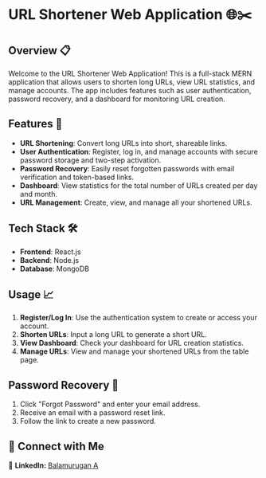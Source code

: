 # URL Shortener Web Application 🌐✂️

## Overview 📋
Welcome to the URL Shortener Web Application! This is a full-stack MERN application that allows users to shorten long URLs, view URL statistics, and manage accounts. The app includes features such as user authentication, password recovery, and a dashboard for monitoring URL creation.

## Features 🚀
- **URL Shortening**: Convert long URLs into short, shareable links.
- **User Authentication**: Register, log in, and manage accounts with secure password storage and two-step activation.
- **Password Recovery**: Easily reset forgotten passwords with email verification and token-based links.
- **Dashboard**: View statistics for the total number of URLs created per day and month.
- **URL Management**: Create, view, and manage all your shortened URLs.

## Tech Stack 🛠️
- **Frontend**: React.js
- **Backend**: Node.js
- **Database**: MongoDB

## Usage 📈
1. **Register/Log In**: Use the authentication system to create or access your account.
2. **Shorten URLs**: Input a long URL to generate a short URL.
3. **View Dashboard**: Check your dashboard for URL creation statistics.
4. **Manage URLs**: View and manage your shortened URLs from the table page.

## Password Recovery 🔑
1. Click "Forgot Password" and enter your email address.
2. Receive an email with a password reset link.
3. Follow the link to create a new password.

## 🤝 Connect with Me

💼 **LinkedIn:** [Balamurugan A](https://www.linkedin.com/in/balamurugan-a/)<br>
